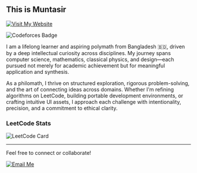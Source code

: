 ## This is Muntasir
[![Visit My Website](https://img.shields.io/badge/Visit%20My%20Website-1a1a1a?style=for-the-badge&logo=google-chrome&logoColor=white)](https://www.muntasir.site)    

![Codeforces Badge](https://codeforces-readme-stats.vercel.app/api/badge?muntasiractive=redheadphone)

I am a lifelong learner and aspiring polymath from Bangladesh 🇧🇩, driven by a deep intellectual curiosity across disciplines. My journey spans computer science, mathematics, classical physics, and design—each pursued not merely for academic achievement but for meaningful application and synthesis.

As a philomath, I thrive on structured exploration, rigorous problem-solving, and the art of connecting ideas across domains. Whether I'm refining algorithms on LeetCode, building portable development environments, or crafting intuitive UI assets, I approach each challenge with intentionality, precision, and a commitment to ethical clarity.

### LeetCode Stats
![LeetCode Card](https://leetcard.jacoblin.cool/muntasiractive?ext=heatmap)


---

Feel free to connect or collaborate!

[![Email Me](https://img.shields.io/badge/Email%20Me-1a1a1a?style=for-the-badge&logo=gmail&logoColor=white)](mailto:muntasiractive@gmail.com)




